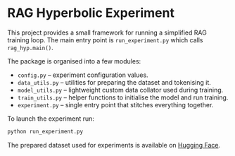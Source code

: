 # RAG Hyperbolic Experiment

This project provides a small framework for running a simplified RAG training
loop. The main entry point is `run_experiment.py` which calls `rag_hyp.main()`.

The package is organised into a few modules:

- `config.py` – experiment configuration values.
- `data_utils.py` – utilities for preparing the dataset and tokenising it.
- `model_utils.py` – lightweight custom data collator used during training.
- `train_utils.py` – helper functions to initialise the model and run training.
- `experiment.py` – single entry point that stitches everything together.

To launch the experiment run:

```bash
python run_experiment.py
```

The prepared dataset used for experiments is available on
[Hugging Face](https://huggingface.co/datasets/Malolmalsky/commit_dataset).
